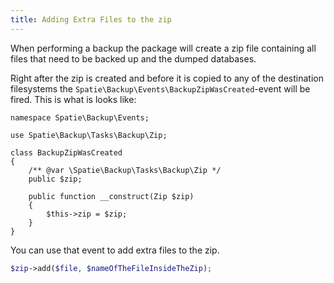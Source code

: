 ```yaml
---
title: Adding Extra Files to the zip
---
```


When performing a backup the package will create a zip file containing all files that need to be backed up and the dumped databases.

Right after the zip is created and before it is copied to any of the destination filesystems the `Spatie\Backup\Events\BackupZipWasCreated`-event will be fired. This is what is looks like:

```
namespace Spatie\Backup\Events;

use Spatie\Backup\Tasks\Backup\Zip;

class BackupZipWasCreated
{
    /** @var \Spatie\Backup\Tasks\Backup\Zip */
    public $zip;

    public function __construct(Zip $zip)
    {
        $this->zip = $zip;
    }
}
```

You can use that event to add extra files to the zip.

```php
$zip->add($file, $nameOfTheFileInsideTheZip);
```
